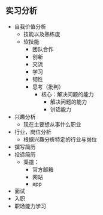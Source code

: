
## 实习分析

- 自我价值分析
	- 技能以及熟练度
	- 软技能
		- 团队合作
		- 创新
		- 交流
		- 学习
		- 韧性
		- 思考（批判）
			- 核心：解决问题的能力
				- 解决问题的能力
				- 讲话能力
- 兴趣分析
	- 现在主要想从事什么职业
- 行业，岗位分析
	- 根据兴趣分析特定的行业与岗位
- 撰写简历 
- 投递简历
	- 渠道：
		- 官方邮箱
		- 网站
		- app
- 面试
- 入职
- 职场能力学习